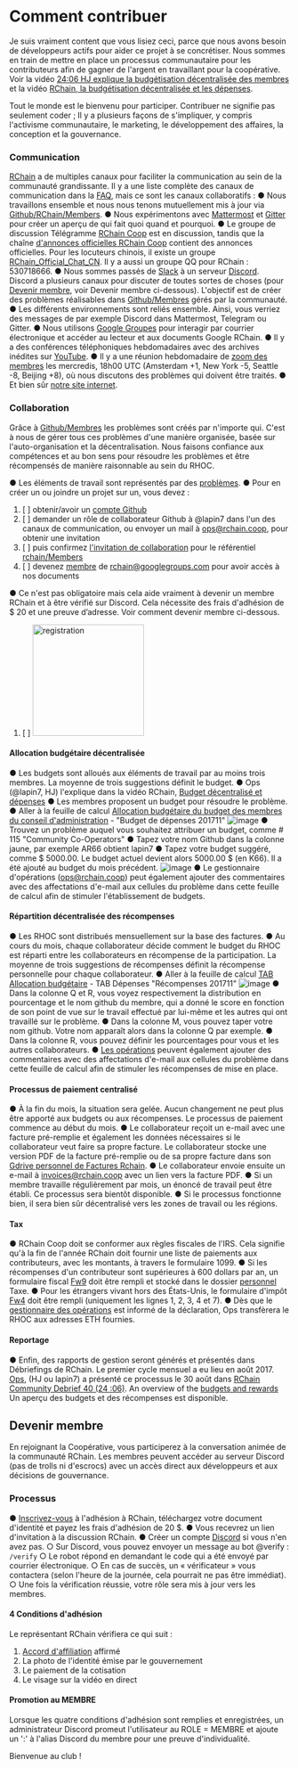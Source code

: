 # Comment contribuer

Je suis vraiment content que vous lisiez ceci, parce que nous avons besoin de développeurs actifs pour aider ce projet à se concrétiser. Nous sommes en train de mettre en place un processus communautaire pour les contributeurs afin de gagner de l'argent en travaillant pour la coopérative. Voir la vidéo [24:06 HJ explique la budgétisation décentralisée des membres](https://www.youtube.com/watch?v=7Li4g4qDF6M&t=1486s) et la vidéo [RChain, la budgétisation décentralisée et les dépenses](https://www.youtube.com/watch?v=m6xiTWbEdpA).

Tout le monde est le bienvenu pour participer. Contribuer ne signifie pas seulement coder ; Il y a plusieurs façons de s'impliquer, y compris l'activisme communautaire, le marketing, le développement des affaires, la conception et la gouvernance.

### Communication 
[RChain](https://rchain.coop) a de multiples canaux pour faciliter la communication au sein de la communauté grandissante. Il y a une liste complète des canaux de communication dans la [FAQ](https://github.com/rchain/reference/blob/master/faq.md), mais ce sont les canaux collaboratifs :
●	Nous travaillons ensemble et nous nous tenons mutuellement mis à jour via [Github/RChain/Members](https://github.com/rchain/Members).
●	Nous expérimentons avec [Mattermost](https://rchain.divvydao.net/community/channels/town-square) et [Gitter](https://gitter.im/rchain/Rholang) pour créer un aperçu de qui fait quoi quand et pourquoi.
●	Le groupe de discussion Télégramme [RChain Coop](https://t.me/rchain_coop) est en discussion, tandis que la chaîne [d'annonces officielles RChain Coop](https://t.me/rchain_official) contient des annonces officielles. Pour les locuteurs chinois, il existe un groupe [RChain_Official_Chat_CN](https://t.me/RChain_Official_Chat_CN). Il y a aussi un groupe QQ pour RChain : 530718666.
●	Nous sommes passés de [Slack](https://ourchain.slack.com/messages?) à un serveur [Discord](https://discord.gg/fvY8qhx). Discord a plusieurs canaux pour discuter de toutes sortes de choses (pour [Devenir membre](#devenir-membre), voir Devenir membre ci-dessous). L'objectif est de créer des problèmes réalisables dans [Github/Membres](https://github.com/rchain/Members/) gérés par la communauté.
●	Les différents environnements sont reliés ensemble. Ainsi, vous verriez des messages de par exemple Discord dans Mattermost, Telegram ou Gitter.
●	Nous utilisons [Google Groupes](https://groups.google.com/forum/#!forum/rchain) pour interagir par courrier électronique et accéder au lecteur et aux documents Google RChain.
●	Il y a des conférences téléphoniques hebdomadaires avec des archives inédites sur [YouTube](https://www.youtube.com/channel/UCSS3jCffMiz574_q64Ukj_w).
●	Il y a une réunion hebdomadaire de [zoom des membres](https://zoom.us/s/197490909) les mercredis, 18h00 UTC (Amsterdam +1, New York -5, Seattle -8, Beijing +8), où nous discutons des problèmes qui doivent être traités.
●	Et bien sûr [notre site internet](https://rchain.coop).

### Collaboration

Grâce à [Github/Membres](https://github.com/rchain/Members/) les problèmes sont créés par n'importe qui. C'est à nous de gérer tous ces problèmes d'une manière organisée, basée sur l'auto-organisation et la décentralisation. Nous faisons confiance aux compétences et au bon sens pour résoudre les problèmes et être récompensés de manière raisonnable au sein du RHOC.

●	Les éléments de travail sont représentés par des [problèmes](https://github.com/rchain/Members/issues/).
●	Pour en créer un ou joindre un projet sur un, vous devez :

1. [ ] obtenir/avoir un [compte Github](https://github.com/rchain/Members/)
2. [ ] demander un rôle de collaborateur Github à @lapin7 dans l'un des canaux de communication, ou envoyer un mail à [ops@rchain.coop](ops@rchain.coop), pour obtenir une invitation
3. [ ] puis confirmez [l'invitation de collaboration](https://github.com/rchain/Members/invitations) pour le référentiel [rchain/Members](https://github.com/rchain/Members)
4. [ ] devenez [membre](https://groups.google.com/forum/#!pendingmember/rchain/join) de rchain@googlegroups.com pour avoir accès à nos documents

●	Ce n'est pas obligatoire mais cela aide vraiment à devenir un membre RChain et à être vérifié sur Discord. Cela nécessite des frais d'adhésion de $ 20 et une preuve d’adresse. Voir comment devenir membre ci-dessous.
1. [ ] <img src="https://user-images.githubusercontent.com/1913335/32598353-e489f158-c539-11e7-9656-4bcbb55718d2.png" alt="registration" width="200" />
<!-- 2. [ ] This is the #bounties channel in Discord:
  ![image](https://user-images.githubusercontent.com/1913335/32598502-3f0ddc98-c53a-11e7-85e9-f95fc799dede.png) -->
  
#### Allocation budgétaire décentralisée
●	Les budgets sont alloués aux éléments de travail par au moins trois membres. La moyenne de trois suggestions définit le budget.
●	Ops (@lapin7, HJ) l'explique dans la vidéo RChain, [Budget décentralisé et dépenses](https://www.youtube.com/watch?v=m6xiTWbEdpA)
●	Les membres proposent un budget pour résoudre le problème.
●	Aller à la feuille de calcul [Allocation budgétaire du budget des membres du conseil d'administration](https://docs.google.com/spreadsheets/d/1uxuxx8YN17KCIWcH1cUoGuSm2hAnIya2iAc6wxoaq1o/edit#gid=634479823) - "Budget de dépenses 201711" 
![image](https://user-images.githubusercontent.com/1913335/32597438-01a23d84-c537-11e7-916e-c9f12df80480.png)
●	Trouvez un problème auquel vous souhaitez attribuer un budget, comme # 115 "Community Co-Operators"
●	Tapez votre nom Github dans la colonne jaune, par exemple AR66 obtient lapin7
●	Tapez votre budget suggéré, comme $ 5000.00. Le budget actuel devient alors 5000.00 $ (en K66). Il a été ajouté au budget du mois précédent.
![image](https://user-images.githubusercontent.com/1913335/32597751-ed21061e-c537-11e7-9a0b-c9cccc48bc86.png)
●	Le gestionnaire d'opérations ([ops@rchain.coop](ops@rchain.coop)) peut également ajouter des commentaires avec des affectations d'e-mail aux cellules du problème dans cette feuille de calcul afin de stimuler l'établissement de budgets.

#### Répartition décentralisée des récompenses
●	Les RHOC sont distribués mensuellement sur la base des factures.
●	Au cours du mois, chaque collaborateur décide comment le budget du RHOC est réparti entre les collaborateurs en récompense de la participation. La moyenne de trois suggestions de récompenses définit la récompense personnelle pour chaque collaborateur.
●	Aller à la feuille de calcul [TAB Allocation budgétaire](https://docs.google.com/spreadsheets/d/1uxuxx8YN17KCIWcH1cUoGuSm2hAnIya2iAc6wxoaq1o/edit#gid=634479823) - TAB Dépenses "Récompenses 201711"
![image](https://user-images.githubusercontent.com/1913335/32599161-f91d53f6-c53b-11e7-9ee8-8b31733b98fb.png)
●	Dans la colonne Q et R, vous voyez respectivement la distribution en pourcentage et le nom github du membre, qui a donné le score en fonction de son point de vue sur le travail effectué par lui-même et les autres qui ont travaillé sur le problème.
●	Dans la colonne M, vous pouvez taper votre nom github. Votre nom apparaît alors dans la colonne Q par exemple.
●	Dans la colonne R, vous pouvez définir les pourcentages pour vous et les autres collaborateurs.
●	[Les opérations](ops@rchain.coop) peuvent également ajouter des commentaires avec des affectations d'e-mail aux cellules du problème dans cette feuille de calcul afin de stimuler les récompenses de mise en place.

#### Processus de paiement centralisé
●	À la fin du mois, la situation sera gelée. Aucun changement ne peut plus être apporté aux budgets ou aux récompenses. Le processus de paiement commence au début du mois.
●	Le collaborateur reçoit un e-mail avec une facture pré-remplie et également les données nécessaires si le collaborateur veut faire sa propre facture. Le collaborateur stocke une version PDF de la facture pré-remplie ou de sa propre facture dans son [Gdrive personnel de Factures Rchain](https://drive.google.com/drive/folders/0B5I9qM5f_1cfeUZoV01EYjdmOEE).
●	Le collaborateur envoie ensuite un e-mail à [invoices@rchain.coop](invoices@rchain.coop) avec un lien vers la facture PDF.
●	Si un membre travaille régulièrement par mois, un énoncé de travail peut être établi. Ce processus sera bientôt disponible.
●	Si le processus fonctionne bien, il sera bien sûr décentralisé vers les zones de travail ou les régions.

#### Tax
●	RChain Coop doit se conformer aux règles fiscales de l'IRS. Cela signifie qu'à la fin de l'année RChain doit fournir une liste de paiements aux contributeurs, avec les montants, à travers le formulaire 1099.
●	Si les récompenses d'un contributeur sont supérieures à 600 dollars par an, un formulaire fiscal [Fw9](https://www.irs.gov/pub/irs-pdf/fw9.pdf) doit être rempli et stocké dans le dossier [personnel](https://drive.google.com/drive/folders/0B5I9qM5f_1cfeUZoV01EYjdmOEE) Taxe.
●	Pour les étrangers vivant hors des États-Unis, le formulaire d'impôt [Fw4](https://www.irs.gov/pub/irs-pdf/fw4.pdf) doit être rempli (uniquement les lignes 1, 2, 3, 4 et 7).
●	Dès que le [gestionnaire des opérations](ops@rchain.coop) est informé de la déclaration, Ops transfèrera le RHOC aux adresses ETH fournies.
#### Reportage
● Enfin, des rapports de gestion seront générés et présentés dans Débriefings de RChain.
Le premier cycle mensuel a eu lieu en août 2017. [Ops](ops@rchain.coop), (HJ ou lapin7) a présenté ce processus le 30 août dans [RChain Community Debrief 40 (24 :06)](https://www.youtube.com/watch?v=7Li4g4qDF6M&t=1486s). An overview of the [budgets and rewards](https://docs.google.com/spreadsheets/d/1uxuxx8YN17KCIWcH1cUoGuSm2hAnIya2iAc6wxoaq1o/edit#gid=1751357908) Un aperçu des budgets et des récompenses est disponible.

## Devenir membre
En rejoignant la Coopérative, vous participerez à la conversation animée de la communauté RChain. Les membres peuvent accéder au serveur Discord (pas de trolls ni d'escrocs) avec un accès direct aux développeurs et aux décisions de gouvernance.

### Processus

●	[Inscrivez-vous](https://member.rchain.coop/#/sign-up) à l'adhésion à RChain, téléchargez votre document d'identité et payez les frais d'adhésion de 20 $.
●	Vous recevrez un lien d'invitation à la discussion RChain.
●	Créer un compte [Discord](https://discordapp.com/) si vous n'en avez pas.
○	Sur Discord, vous pouvez envoyer un message au bot @verify : 
```/verify```
○	Le robot répond en demandant le code qui a été envoyé par courrier électronique.
○	En cas de succès, un « vérificateur » vous contactera (selon l'heure de la journée, cela pourrait ne pas être immédiat).
○	Une fois la vérification réussie, votre rôle sera mis à jour vers les membres.

#### 4 Conditions d'adhésion

Le représentant RChain vérifiera ce qui suit :
1.	[Accord d'affiliation](https://github.com/rchain/legaldocs/blob/master/Coop%20Membership%20Agreement.pdf) affirmé
2.	La photo de l'identité émise par le gouvernement
3.	Le paiement de la cotisation
4.	Le visage sur la vidéo en direct

#### Promotion au MEMBRE

Lorsque les quatre conditions d'adhésion sont remplies et enregistrées, un administrateur Discord promeut l'utilisateur au ROLE = MEMBRE et ajoute un ':' à l'alias Discord du membre pour une preuve d'individualité.

Bienvenue au club !
 

